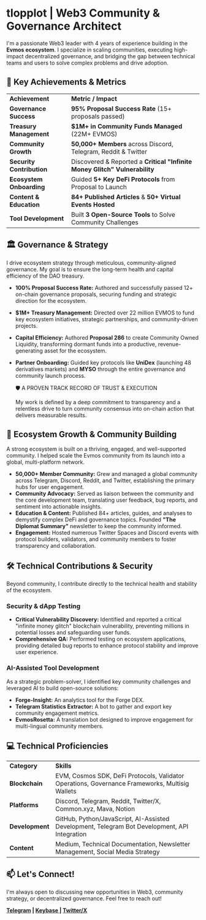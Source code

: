 # tlopplot | Web3 Community & Governance Architect

I'm a passionate Web3 leader with 4 years of experience building in the **Evmos ecosystem**. I specialize in scaling communities, executing high-impact decentralized governance, and bridging the gap between technical teams and users to solve complex problems and drive adoption.


## 🚀 Key Achievements & Metrics


<table>
  <tr>
   <td><strong>Achievement</strong>
   </td>
   <td><strong>Metric / Impact</strong>
   </td>
  </tr>
  <tr>
   <td><strong>Governance Success</strong>
   </td>
   <td><strong>95% Proposal Success Rate</strong> (15+ proposals passed)
   </td>
  </tr>
  <tr>
   <td><strong>Treasury Management</strong>
   </td>
   <td><strong>$1M+ in Community Funds Managed</strong> (22M+ EVMOS)
   </td>
  </tr>
  <tr>
   <td><strong>Community Growth</strong>
   </td>
   <td><strong>50,000+ Members</strong> across Discord, Telegram, Reddit & Twitter
   </td>
  </tr>
  <tr>
   <td><strong>Security Contribution</strong>
   </td>
   <td>Discovered & Reported a <strong>Critical "Infinite Money Glitch" Vulnerability</strong>
   </td>
  </tr>
  <tr>
   <td><strong>Ecosystem Onboarding</strong>
   </td>
   <td>Guided <strong>5+ Key DeFi Protocols</strong> from Proposal to Launch
   </td>
  </tr>
  <tr>
   <td><strong>Content & Education</strong>
   </td>
   <td><strong>84+ Published Articles</strong> & <strong>50+ Virtual Events Hosted</strong>
   </td>
  </tr>
  <tr>
   <td><strong>Tool Development</strong>
   </td>
   <td>Built <strong>3 Open-Source Tools</strong> to Solve Community Challenges
   </td>
  </tr>
</table>



## 🏛️ Governance & Strategy

I drive ecosystem strategy through meticulous, community-aligned governance. My goal is to ensure the long-term health and capital efficiency of the DAO treasury.



* **100% Proposal Success Rate:** Authored and successfully passed 12+ on-chain governance proposals, securing funding and strategic direction for the ecosystem.
* **$1M+ Treasury Management:** Directed over 22 million EVMOS to fund key ecosystem initiatives, strategic partnerships, and community-driven projects.
* **Capital Efficiency:** Authored **Proposal 286** to create Community Owned Liquidity, transforming dormant funds into a productive, revenue-generating asset for the ecosystem.
* **Partner Onboarding:** Guided key protocols like **UniDex** (launching 48 derivatives markets) and **MYSO** through the entire governance and community launch process.

    🛡️ A PROVEN TRACK RECORD OF TRUST & EXECUTION


    My work is defined by a deep commitment to transparency and a relentless drive to turn community consensus into on-chain action that delivers measurable results.



## 🌱 Ecosystem Growth & Community Building

A strong ecosystem is built on a thriving, engaged, and well-supported community. I helped scale the Evmos community from its launch into a global, multi-platform network.



* **50,000+ Member Community:** Grew and managed a global community across Telegram, Discord, Reddit, and Twitter, establishing the primary hubs for user engagement.
* **Community Advocacy:** Served as liaison between the community and the core development team, translating user feedback, bug reports, and sentiment into actionable insights.
* **Education & Content:** Published 84+ articles, guides, and analyses to demystify complex DeFi and governance topics. Founded **"The Diplomat Summary"** newsletter to keep the community informed.
* **Engagement:** Hosted numerous Twitter Spaces and Discord events with protocol builders, validators, and community members to foster transparency and collaboration.


## 🛠️ Technical Contributions & Security

Beyond community, I contribute directly to the technical health and stability of the ecosystem.


### Security & dApp Testing



* **Critical Vulnerability Discovery:** Identified and reported a critical "infinite money glitch" blockchain vulnerability, preventing millions in potential losses and safeguarding user funds.
* **Comprehensive QA:** Performed testing on ecosystem applications, providing detailed bug reports to enhance protocol stability and improve user experience.


### AI-Assisted Tool Development

As a strategic problem-solver, I identified key community challenges and leveraged AI to build open-source solutions:



* **Forge-Insight:** An analytics tool for the Forge DEX.
* **Telegram Statistics Extractor:** A bot to gather and export key community engagement metrics.
* **EvmosRosetta:** A translation bot designed to improve engagement for multi-lingual community members.


## 💻 Technical Proficiencies


<table>
  <tr>
   <td><strong>Category</strong>
   </td>
   <td><strong>Skills</strong>
   </td>
  </tr>
  <tr>
   <td><strong>Blockchain</strong>
   </td>
   <td>EVM, Cosmos SDK, DeFi Protocols, Validator Operations, Governance Frameworks, Multisig Wallets
   </td>
  </tr>
  <tr>
   <td><strong>Platforms</strong>
   </td>
   <td>Discord, Telegram, Reddit, Twitter/X, Common.xyz, Mava, Notion
   </td>
  </tr>
  <tr>
   <td><strong>Development</strong>
   </td>
   <td>GitHub, Python/JavaScript, AI-Assisted Development, Telegram Bot Development, API Integration
   </td>
  </tr>
  <tr>
   <td><strong>Content</strong>
   </td>
   <td>Medium, Technical Documentation, Newsletter Management, Social Media Strategy
   </td>
  </tr>
</table>



## 📫 Let's Connect!

I'm always open to discussing new opportunities in Web3, community strategy, or decentralized governance. Feel free to reach out!

**[Telegram](https://t.me/tlopplot) | [Keybase](https://keybase.io/tlopplot)<span style="text-decoration:underline;"> </span>| [Twitter/X](https://twitter.com/tlopplot)**
